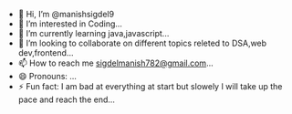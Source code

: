 - 👋 Hi, I’m @manishsigdel9
- 👀 I’m interested in Coding...
- 🌱 I’m currently learning java,javascript...
- 💞️ I’m looking to collaborate on different topics releted to DSA,web dev,frontend...
- 📫 How to reach me sigdelmanish782@gmail.com...
- 😄 Pronouns: ...
- ⚡ Fun fact: I am bad at everything at start but slowely I will take up the pace and reach the end...

<!---
manishsigdel9/manishsigdel9 is a ✨ special ✨ repository because its `README.md` (this file) appears on your GitHub profile.
You can click the Preview link to take a look at your changes.
--->
